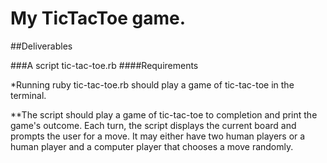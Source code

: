 # My TicTacToe game.
##Deliverables

###A script tic-tac-toe.rb
####Requirements

*Running ruby tic-tac-toe.rb should play a game of tic-tac-toe in the terminal.

**The script should play a game of tic-tac-toe to completion and print the game's outcome. Each turn, the script displays the current board and prompts the user for a move. It may either have two human players or a human player and a computer player that chooses a move randomly.